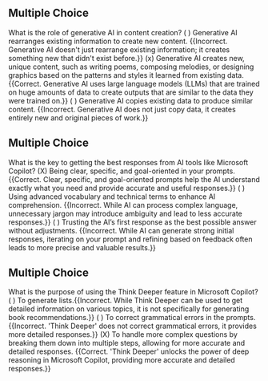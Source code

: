 ## Multiple Choice
What is the role of generative AI in content creation?
( ) Generative AI rearranges existing information to create new content. {{Incorrect. Generative AI doesn't just rearrange existing information; it creates something new that didn't exist before.}}
(x) Generative AI creates new, unique content, such as writing poems, composing melodies, or designing graphics based on the patterns and styles it learned from existing data. {{Correct. Generative AI uses large language models (LLMs) that are trained on huge amounts of data to create outputs that are similar to the data they were trained on.}}
( ) Generative AI copies existing data to produce similar content. {{Incorrect. Generative AI does not just copy data, it creates entirely new and original pieces of work.}}

## Multiple Choice
What is the key to getting the best responses from AI tools like Microsoft Copilot?
(X) Being clear, specific, and goal-oriented in your prompts. {{Correct. Clear, specific, and goal-oriented prompts help the AI understand exactly what you need and provide accurate and useful responses.}}
( ) Using advanced vocabulary and technical terms to enhance AI comprehension.
{{Incorrect. While AI can process complex language, unnecessary jargon may introduce ambiguity and lead to less accurate responses.}}
( ) Trusting the AI’s first response as the best possible answer without adjustments.
{{Incorrect. While AI can generate strong initial responses, iterating on your prompt and refining based on feedback often leads to more precise and valuable results.}}

## Multiple Choice
What is the purpose of using the Think Deeper feature in Microsoft Copilot?
( ) To generate lists.{{Incorrect. While Think Deeper can be used to get detailed information on various topics, it is not specifically for generating book recommendations.}}
( ) To correct grammatical errors in the prompts. {{Incorrect. 'Think Deeper' does not correct grammatical errors, it provides more detailed responses.}}
(X) To handle more complex questions by breaking them down into multiple steps, allowing for more accurate and detailed responses. {{Correct. 'Think Deeper' unlocks the power of deep reasoning in Microsoft Copilot, providing more accurate and detailed responses.}}
